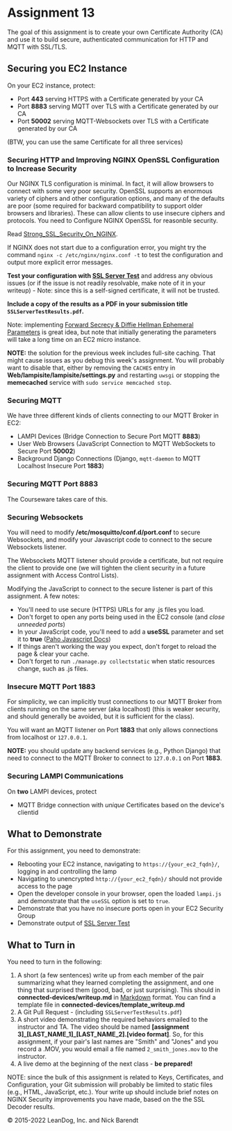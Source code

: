 # Assignment 13

The goal of this assignment is to create your own Certificate Authority (CA) and use it to build secure, authenticated communication for HTTP and MQTT with SSL/TLS.

## Securing you EC2 Instance

On your EC2 instance, protect:

* Port **443** serving HTTPS with a Certificate generated by your CA
* Port **8883** serving MQTT over TLS with a Certificate generated by our CA
* Port **50002** serving MQTT-Websockets over TLS with a Certificate generated by our CA

(BTW, you can use the same Certificate for all three services)


### Securing HTTP and Improving NGINX OpenSSL Configuration to Increase Security

Our NGINX TLS configuration is minimal.  In fact, it will allow browsers to connect with some very poor security.  OpenSSL supports an enormous variety of ciphers and other configuration options, and many of the defaults are poor (some required for backward compatibility to support older browsers and libraries).  These can allow clients to use insecure ciphers and protocols.  You need to Configure NGINX OpenSSL for reasonble security.  


Read [Strong\_SSL\_Security\_On\_NGINX](https://raymii.org/s/tutorials/Strong_SSL_Security_On_nginx.html).


If NGINX does not start due to a configuration error, you might try the command `nginx -c /etc/nginx/nginx.conf -t` to test the configuration and output more explicit error messages.

**Test your configuration with [SSL Server Test](https://www.ssllabs.com/ssltest/index.html)** and address any obvious issues (or if the issue is not readily resolvable, make note of it in your writeup) - Note: since this is a self-signed certificate, it will not be trusted.  

**Include a copy of the results as a PDF in your submission title `SSLServerTestResults.pdf`.**

Note: implementing [Forward Secrecy & Diffie Hellman Ephemeral Parameters](https://raymii.org/s/tutorials/Strong_SSL_Security_On_nginx.html#toc_5) is great idea, but note that initially generating the parameters will take a long time on an EC2 micro instance.


**NOTE:** the solution for the previous week includes full-site caching.  That might cause issues as you debug this week's assignment.  You will probably want to disable that, either by removing the `CACHES` entry in **Web/lampisite/lampisite/settings.py** and restarting `uwsgi` or stopping the **memecached** service with `sudo service memcached stop`.

### Securing MQTT

We have three different kinds of clients connecting to our MQTT Broker in EC2:

* LAMPI Devices (Bridge Connection to Secure Port MQTT **8883**)
* User Web Browsers (JavaScript Connection to MQTT WebSockets to Secure Port  **50002**)
* Background Django Connections (Django, `mqtt-daemon` to MQTT Localhost Insecure Port **1883**)

### Securing MQTT Port **8883**

The Courseware takes care of this.

### Securing Websockets

You will need to modify **/etc/mosquitto/conf.d/port.conf** to secure Websockets, and modify your Javascript code to connect to the secure Websockets listener.

The Websockets MQTT listener should provide a certificate, but not require the client to provide one (we will tighten the client security in a future assignment with Access Control Lists).

Modifying the JavaScript to connect to the secure listener is part of this assignment. A few notes:

* You'll need to use secure (HTTPS) URLs for any .js files you load.
* Don't forget to open any ports being used in the EC2 console (and _close unneeded ports_)
* In your JavaScript code, you'll need to add a **useSSL** parameter and set it to **true** ([Paho Javascript Docs](http://www.eclipse.org/paho/files/jsdoc/Paho.MQTT.Client.html))
* If things aren't working the way you expect, don't forget to reload the page & clear your cache. 
* Don't forget to run `./manage.py collectstatic` when static resources change, such as .js files.

### Insecure MQTT Port **1883**

For simplicity, we can implicitly trust connections to our MQTT Broker from clients running on the same server (aka localhost) (this is weaker security, and should generally be avoided, but it is sufficient for the class).

You will want an MQTT listener on Port **1883** that only allows connections from localhost or `127.0.0.1`.

**NOTE:** you should update any backend services (e.g., Python Django) that need to connect to the MQTT Broker to connect to `127.0.0.1` on Port **1883**.

### Securing LAMPI Communications

On **two** LAMPI devices, protect

* MQTT Bridge connection with _unique_ Certificates based on the device's clientid


## What to Demonstrate

For this assignment, you need to demonstrate:

* Rebooting your EC2 instance, navigating to `https://{your_ec2_fqdn}/`, logging in and controlling the lamp
* Navigating to unencrypted `http://{your_ec2_fqdn}/` should not provide access to the page
* Open the developer console in your browser, open the loaded `lampi.js` and demonstrate that the `useSSL` option is set to `true`.
* Demonstrate that you have no insecure ports open in your EC2 Security Group
* Demonstrate output of [SSL Server Test](https://www.ssllabs.com/ssltest/index.html)


## What to Turn in

You need to turn in the following:

1. A short (a few sentences) write up from each member of the pair summarizing what they learned completing the assignment, and one thing that surprised them (good, bad, or just surprising).  This should in **connected-devices/writeup.md** in [Markdown](https://daringfireball.net/projects/markdown/) format.  You can find a template file in **connected-devices/template\_writeup.md**
2. A Git Pull Request - (including `SSLServerTestResults.pdf`)
3. A short video demonstrating the required behaviors emailed to the instructor and TA.  The video should be named **[assignment 3]\_[LAST\_NAME\_1]\_[LAST\_NAME\_2].[video format]**.  So, for this assignment, if your pair's last names are "Smith" and "Jones" and you record a .MOV, you would email a file named ```2_smith_jones.mov``` to the instructor.
4. A live demo at the beginning of the next class - **be prepared!**

NOTE: since the bulk of this assignment is related to Keys, Certificates, and Configuration, your Git submission will probably be limited to static files (e.g., HTML, JavaScript, etc.).  Your write up should include brief notes on NGINX Security improvements you have made, based on the the SSL Decoder results.

&copy; 2015-2022 LeanDog, Inc. and Nick Barendt

